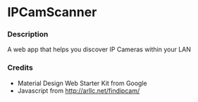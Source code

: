# IPCamScanner
### Description
A web app that helps you discover IP Cameras within your LAN

### Credits
- Material Design Web Starter Kit from Google
- Javascript from http://arllc.net/findipcam/
